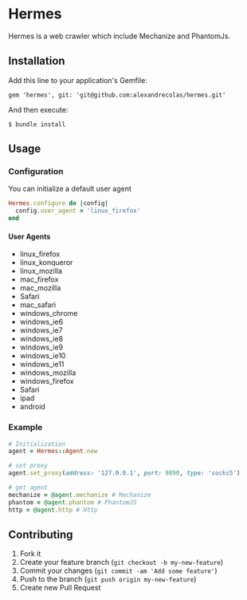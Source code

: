 # Hermes

Hermes is a web crawler which include Mechanize and PhantomJs.

## Installation

Add this line to your application's Gemfile:

    gem 'hermes', git: 'git@github.com:alexandrecolas/hermes.git'

And then execute:

    $ bundle install

## Usage

### Configuration

You can initialize a default user agent

```ruby
Hermes.configure do |config|
  config.user_agent = 'linux_firefox'
end
```

#### User Agents
- linux_firefox
- linux_konqueror
- linux_mozilla
- mac_firefox
- mac_mozilla
- Safari
- mac_safari
- windows_chrome
- windows_ie6
- windows_ie7
- windows_ie8
- windows_ie9
- windows_ie10
- windows_ie11
- windows_mozilla
- windows_firefox
- Safari
- ipad
- android


### Example

```ruby
# Initialization
agent = Hermes::Agent.new

# set proxy
agent.set_proxy(address: '127.0.0.1', port: 9090, type: 'socks5')

# get agent
mechanize = @agent.mechanize # Mechanize
phantom = @agent.phantom # PhantomJS
http = @agent.http # Http
```

## Contributing

1. Fork it
2. Create your feature branch (`git checkout -b my-new-feature`)
3. Commit your changes (`git commit -am 'Add some feature'`)
4. Push to the branch (`git push origin my-new-feature`)
5. Create new Pull Request
